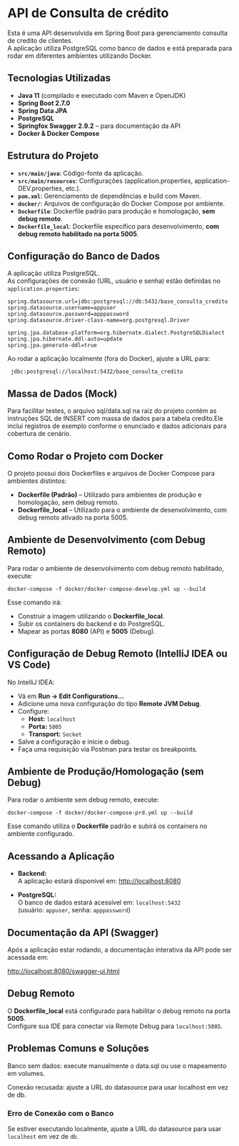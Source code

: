 # API de Consulta de crédito

Esta é uma API desenvolvida em Spring Boot para gerenciamento consulta de credito de clientes.  
A aplicação utiliza PostgreSQL como banco de dados e está preparada para rodar em diferentes ambientes utilizando Docker.

## Tecnologias Utilizadas

- **Java 11** (compilado e executado com Maven e OpenJDK)
- **Spring Boot 2.7.0**
- **Spring Data JPA**
- **PostgreSQL**
- **Springfox Swagger 2.9.2** – para documentação da API
- **Docker & Docker Compose**

## Estrutura do Projeto

- **`src/main/java`**: Código-fonte da aplicação.
- **`src/main/resources`**: Configurações (application.properties, application-DEV.properties, etc.).
- **`pom.xml`**: Gerenciamento de dependências e build com Maven.
- **`docker/`**: Arquivos de configuração do Docker Compose por ambiente.
- **`Dockerfile`**: Dockerfile padrão para produção e homologação, **sem debug remoto**.
- **`Dockerfile_local`**: Dockerfile específico para desenvolvimento, **com debug remoto habilitado na porta 5005**.

## Configuração do Banco de Dados

A aplicação utiliza PostgreSQL.  
As configurações de conexão (URL, usuário e senha) estão definidas no `application.properties`:

```properties
spring.datasource.url=jdbc:postgresql://db:5432/base_consulta_credito
spring.datasource.username=appuser
spring.datasource.password=apppassword
spring.datasource.driver-class-name=org.postgresql.Driver

spring.jpa.database-platform=org.hibernate.dialect.PostgreSQLDialect
spring.jpa.hibernate.ddl-auto=update
spring.jpa.generate-ddl=true
```
Ao rodar a aplicação localmente (fora do Docker), ajuste a URL para:

```
 jdbc:postgresql://localhost:5432/base_consulta_credito
 ```
## Massa de Dados (Mock)

Para facilitar testes, o arquivo sql/data.sql na raiz do projeto contém as instruções SQL de INSERT com massa de dados para a tabela credito.Ele inclui registros de exemplo conforme o enunciado e dados adicionais para cobertura de cenário.

## Como Rodar o Projeto com Docker

O projeto possui dois Dockerfiles e arquivos de Docker Compose para ambientes distintos:

- **Dockerfile (Padrão)** – Utilizado para ambientes de produção e homologação, sem debug remoto.
- **Dockerfile_local** – Utilizado para o ambiente de desenvolvimento, com debug remoto ativado na porta 5005.

## Ambiente de Desenvolvimento (com Debug Remoto)

Para rodar o ambiente de desenvolvimento com debug remoto habilitado, execute:

```
docker-compose -f docker/docker-compose-develop.yml up --build
```

Esse comando irá:
- Construir a imagem utilizando o **Dockerfile_local**.
- Subir os containers do backend e do PostgreSQL.
- Mapear as portas **8080** (API) e **5005** (Debug).

## Configuração de Debug Remoto (IntelliJ IDEA ou VS Code)

No IntelliJ IDEA:
- Vá em **Run → Edit Configurations...**
- Adicione uma nova configuração do tipo **Remote JVM Debug**.
- Configure:
    - **Host:** `localhost`
    - **Porta:** `5005`
    - **Transport:** `Socket`
- Salve a configuração e inicie o debug.
- Faça uma requisição via Postman para testar os breakpoints.

## Ambiente de Produção/Homologação (sem Debug)

Para rodar o ambiente sem debug remoto, execute:

```
docker-compose -f docker/docker-compose-prd.yml up --build
```

Esse comando utiliza o **Dockerfile** padrão e subirá os containers no ambiente configurado.

## Acessando a Aplicação

- **Backend:**  
  A aplicação estará disponível em: [http://localhost:8080](http://localhost:8080)

- **PostgreSQL:**  
  O banco de dados estará acessível em: `localhost:5432`  
  (usuário: `appuser`, senha: `apppassword`)

## Documentação da API (Swagger)

Após a aplicação estar rodando, a documentação interativa da API pode ser acessada em:

[http://localhost:8080/swagger-ui.html](http://localhost:8080/swagger-ui.html)

## Debug Remoto

O **Dockerfile_local** está configurado para habilitar o debug remoto na porta **5005**.  
Configure sua IDE para conectar via Remote Debug para `localhost:5005`.

## Problemas Comuns e Soluções
Banco sem dados: execute manualmente o data.sql ou use o mapeamento em volumes.

Conexão recusada: ajuste a URL do datasource para usar localhost em vez de db.

### Erro de Conexão com o Banco

Se estiver executando localmente, ajuste a URL do datasource para usar `localhost` em vez de `db`.


